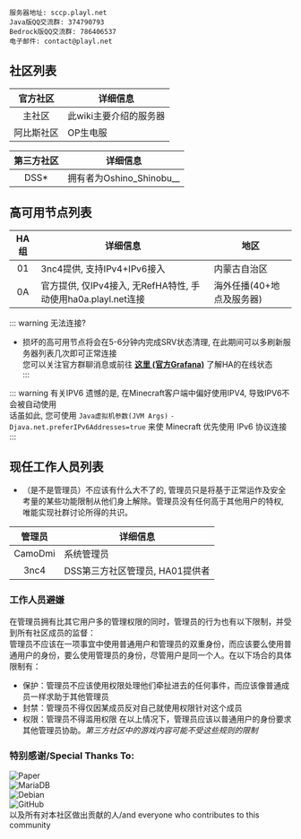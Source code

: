 ```
服务器地址: sccp.playl.net  
Java版QQ交流群: 374790793  
Bedrock版QQ交流群: 786406537
电子邮件: contact@playl.net
```

## 社区列表
|官方社区|详细信息|  
|:--:|-------|  
|主社区|此wiki主要介绍的服务器|  
|阿比斯社区|OP生电服|  

|第三方社区|详细信息|  
|:--:|-------|  
|DSS*|拥有者为Oshino_Shinobu__|  

## 高可用节点列表
|HA组|详细信息|地区|  
|:--:|-----------|--------|  
|01|3nc4提供, 支持IPv4+IPv6接入|内蒙古自治区|  
|0A|官方提供, 仅IPv4接入, 无RefHA特性, 手动使用ha0a.playl.net连接|海外任播(40+地点及服务器)|  

::: warning 无法连接?
* 损坏的高可用节点将会在5-6分钟内完成SRV状态清理, 在此期间可以多刷新服务器列表几次即可正常连接  
您可以关注官方群聊消息或前往 **[这里 (官方Grafana)](https://status.playl.net/)** 了解HA的在线状态  
:::

::: warning 有关IPV6
遗憾的是, 在Minecraft客户端中偏好使用IPV4, 导致IPV6不会被自动使用  
话虽如此, 您可使用 `Java虚拟机参数(JVM Args)` `-Djava.net.preferIPv6Addresses=true` 来使 Minecraft 优先使用 IPv6 协议连接  
:::

## 现任工作人员列表
* （是不是管理员）不应该有什么大不了的, 管理员只是将基于正常运作及安全考量的某些功能限制从他们身上解除。管理员没有任何高于其他用户的特权, 唯能实现社群讨论所得的共识。  

|管理员|详细信息|  
|:--:|-------|  
|CamoDmi|系统管理员|  
|3nc4|DSS第三方社区管理员, HA01提供者|  

### 工作人员避嫌
在管理员拥有比其它用户多的管理权限的同时，管理员的行为也有以下限制，并受到所有社区成员的监督：  
管理员不应该在一项事宜中使用普通用户和管理员的双重身份，而应该要么使用普通用户的身份，要么使用管理员的身份，尽管用户是同一个人。在以下场合的具体限制有：

* 保护：管理员不应该使用权限处理他们牵扯进去的任何事件，而应该像普通成员一样求助于其他管理员
* 封禁：管理员不得仅因某成员反对自己就使用权限针对这个成员
* 权限：管理员不得滥用权限
在以上情况下，管理员应该以普通用户的身份要求其他管理员协助。*第三方社区中的游戏内容可能不受这些规则的限制*

###  特别感谢/Special Thanks To:
![Paper](https://z3.ax1x.com/2021/08/27/hMKHN6.png)  
![MariaDB](https://z3.ax1x.com/2021/08/27/hMK7Ax.png)  
![Debian](https://z3.ax1x.com/2021/08/27/hMKL9O.png)  
![GitHub](https://z3.ax1x.com/2021/08/27/hMKb4K.png)  
以及所有对本社区做出贡献的人/and everyone who contributes to this community  
